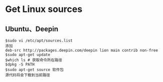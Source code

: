 # Get Linux sources

## Ubuntu、Deepin
    $sudo vi /etc/apt/sources.list
    添加
    deb-src http://packages.deepin.com/deepin lion main contrib non-free
    $sudo apt-get update
    $which ls # 获取命令所在路径
    $dpkg -S PATH
    $sudo apt-get source 软件包
    源代码将会下载到当前路径
